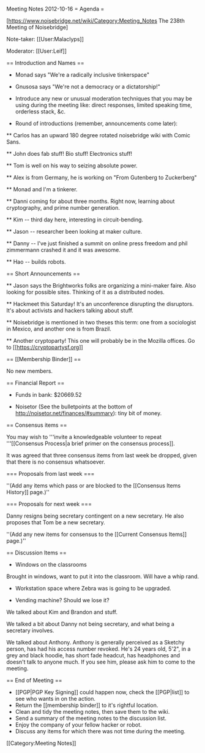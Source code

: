Meeting Notes 2012-10-16 
 = Agenda =

[https://www.noisebridge.net/wiki/Category:Meeting_Notes The 238th Meeting of Noisebridge]

Note-taker: [[User:Malaclyps]]

Moderator: [[User:Leif]]
 
== Introduction and Names ==

* Monad says "We're a radically inclusive tinkerspace"

* Gnusosa says "We're not a democracy or a dictatorship!"

* Introduce any new or unusual moderation techniques that you may be using during the meeting like: direct responses, limited speaking time, orderless stack, &amp;c.

* Round of introductions (remember, announcements come later):

** Carlos has an upward 180 degree rotated noisebridge wiki with Comic Sans.

** John does fab stuff! Bio stuff! Electronics stuff!

** Tom is well on his way to seizing absolute power.

** Alex is from Germany, he is working on "From Gutenberg to Zuckerberg"

** Monad and I'm a tinkerer.

** Danni coming for about three months. Right now, learning about cryptography, and prime number generation.

** Kim -- third day here, interesting in circuit-bending.

** Jason -- researcher been looking at maker culture.

** Danny -- I've just finished a summit on online press freedom and phil zimmermann crashed it and it was awesome.

** Hao -- builds robots. 

== Short Announcements ==

** Jason says the Brightworks folks are organizing a mini-maker faire. Also looking for possible sites. Thinking of it as a distributed nodes.

** Hackmeet this Saturday! It's an unconference disrupting the disruptors. It's about activists and hackers talking about stuff.

** Noisebridge is mentioned in two theses this term: one from a sociologist in Mexico, and another one is from Brazil.

** Another cryptoparty! This one will probably be in the Mozilla offices.  Go to [[https://cryptopartysf.org]]

== [[Membership Binder]] ==

No new members.

== Financial Report ==
* Funds in bank: $20669.52

* Noisetor (See the bulletpoints at the bottom of http://noisetor.net/finances/#summary): tiny bit of money.

== Consensus items ==

You may wish to '''invite a knowledgeable volunteer to repeat '''[[Consensus Process|a brief primer on the consensus process]].

It was agreed that three consensus items from last week be dropped, given that there is no consensus whatsoever.

=== Proposals from last week ===

''(Add any items which pass or are blocked to the [[Consensus Items History]] page.)''

=== Proposals for next week ===

Danny resigns being secretary contingent on a new secretary. He also proposes that Tom be a new secretary.

''(Add any new items for consensus to the [[Current Consensus Items]] page.)''

== Discussion Items ==

* Windows on the classrooms

Brought in windows, want to put it into the classroom. Will have a whip rand.

* Workstation space where Zebra was is going to be upgraded.

* Vending machine? Should we lose it?

We talked about Kim and Brandon and stuff.

We talked a bit about Danny not being secretary, and what being a secretary involves.

We talked about Anthony. Anthony is generally perceived as a
Sketchy person, has had his access number revoked. He's 24
years old, 5'2", in a grey and black hoodie, has short fade headcut, has headphones and doesn't talk to anyone much. If you see him, please ask him to come to the meeting.


== End of Meeting ==
* [[PGP|PGP Key Signing]] could happen now, check the [[PGP|list]] to see who wants in on the action.
* Return the [[membership binder]] to it's rightful location.
* Clean and tidy the meeting notes, then save them to the wiki.
* Send a summary of the meeting notes to the discussion list.
* Enjoy the company of your fellow hacker or robot.
* Discuss any items for which there was not time during the meeting.

[[Category:Meeting Notes]]